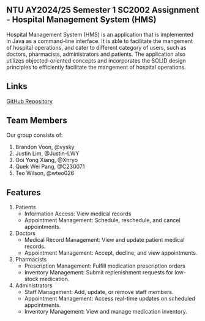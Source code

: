 ## NTU AY2024/25 Semester 1 SC2002 Assignment - Hospital Management System (HMS)

Hospital Management System (HMS) is an application that is implemented in Java as a command-line interface. It is able to facilitate the mangement of hospital operations, and cater to different category of users, such as doctors, pharmacists, administrators and patients. The application also utilizes objected-oriented concepts and incorporates the SOLID design principles to efficiently facilitate the mangement of hospital operations. 

## Links
[GitHub Repository](https://github.com/vysky/sc2002-assignment)

## Team Members
Our group consists of:
  1.  Brandon Voon, @vysky
  2.  Justin Lim, @Justin-LWY
  3.  Ooi Yong Xiang, @Xhryo
  4.  Quek Wei Pang, @C230071
  5.  Teo Wilson, @wteo026

## Features 
1. Patients
   - Information Access: View medical records
   - Appointment Management: Schedule, reschedule, and cancel appointments.
2. Doctors
   - Medical Record Management: View and update patient medical records.
   - Appointment Management: Accept, decline, and view appointments.
3. Pharmacists
   - Prescription Management: Fulfill medication prescription orders
   - Inventory Management: Submit replenishment requests for low-stock medication.
4. Administrators
   - Staff Management: Add, update, or remove staff members.
   - Appointment Management: Access real-time updates on scheduled appointments.
   - Inventory Management: View and manage medication inventory.
   
